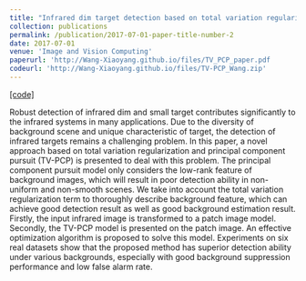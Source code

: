 ```yaml
---
title: "Infrared dim target detection based on total variation regularization and principal component pursuit"
collection: publications
permalink: /publication/2017-07-01-paper-title-number-2
date: 2017-07-01
venue: 'Image and Vision Computing'
paperurl: 'http://Wang-Xiaoyang.github.io/files/TV_PCP_paper.pdf       '
codeurl: 'http://Wang-Xiaoyang.github.io/files/TV-PCP_Wang.zip'
---
```


<a href='http://Wang-Xiaoyang.github.io/files/TV-PCP_Wang.zip'>[code]</a>

Robust detection of infrared dim and small target contributes significantly to the infrared systems in many applications. Due to the diversity of background scene and unique characteristic of target, the detection of infrared targets remains a challenging problem. In this paper, a novel approach based on total variation regularization and principal component pursuit (TV-PCP) is presented to deal with this problem. The principal component pursuit model only considers the low-rank feature of background images, which will result in poor detection ability in non-uniform and non-smooth scenes. We take into account the total variation regularization term to thoroughly describe background feature, which can achieve good detection result as well as good background estimation result. Firstly, the input infrared image is transformed to a patch image model. Secondly, the TV-PCP model is presented on the patch image. An effective optimization algorithm is proposed to solve this model. Experiments on six real datasets show that the proposed method has superior detection ability under various backgrounds, especially with good background suppression performance and low false alarm rate.
